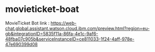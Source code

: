 # movieticket-boat
MovieTicket Bot link : https://web-chat.global.assistant.watson.cloud.ibm.com/preview.html?region=eu-gb&integrationID=5835f11a-86fa-4e1c-9af6-48fba07c905b&serviceInstanceID=ce811033-1f24-4aff-978e-47e690399d08

